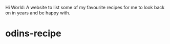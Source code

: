 Hi World: A website to list some of my favourite recipes for me to look back on in years and be happy with. 
# odins-recipe